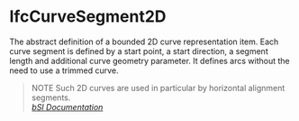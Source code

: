 IfcCurveSegment2D
=================
The abstract definition of a bounded 2D curve representation item. Each curve
segment is defined by a start point, a start direction, a segment length and
additional curve geometry parameter. It defines arcs without the need to use a
trimmed curve.  
  
> NOTE  Such 2D curves are used in particular by horizontal alignment
> segments.  
[ _bSI
Documentation_](https://standards.buildingsmart.org/IFC/DEV/IFC4_2/FINAL/HTML/schema/ifcgeometryresource/lexical/ifccurvesegment2d.htm)


